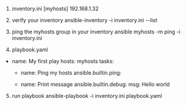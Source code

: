 1. inventory.ini
[myhosts]
192.168.1.32

2. verify your inventory
ansible-inventory -i inventory.ini --list

3. ping the myhosts group in your inventory
ansible myhosts -m ping -i inventory.ini

4. playbook.yaml
- name: My first play
  hosts: myhosts
  tasks:
   - name: Ping my hosts
     ansible.builtin.ping:

   - name: Print message
     ansible.builtin.debug:
      msg: Hello world

5. run playbook
ansible-playbook -i inventory.ini playbook.yaml